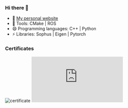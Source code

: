 ### Hi there 👋

- 🌱 [My personal website](https://moshan.cf/) 
- 🤔 Tools: CMake | ROS 
- 😄 Programming languages: C++ | Python 
- ⚡ Libraries: Sophus | Eigen | Pytorch 

### Certificates

![certificate](https://user-images.githubusercontent.com/8708551/206954254-73d1f4b3-6190-49a0-855e-1d066febad20.jpg)
![W34161.pdf](https://github.com/shanmo/shanmo/files/12483316/W34161.pdf)
